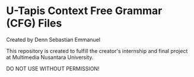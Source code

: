 # U-Tapis Context Free Grammar (CFG) Files
Created by Denn Sebastian Emmanuel

This repository is created to fulfill the creator's internship and final project at Multimedia Nusantara University. 

DO NOT USE WITHOUT PERMISSION!
